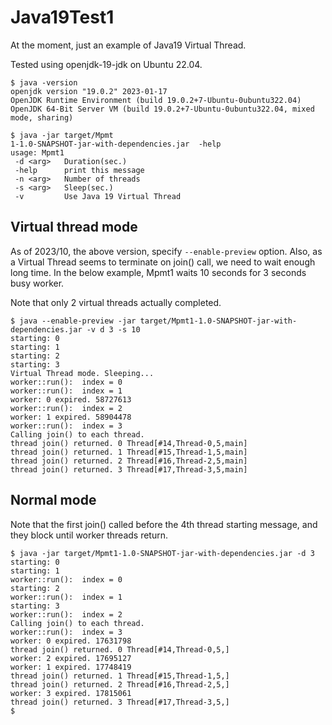# Java19Test1

At the moment, just an example of Java19 Virtual Thread.


Tested using openjdk-19-jdk on Ubuntu 22.04.

```
$ java -version
openjdk version "19.0.2" 2023-01-17
OpenJDK Runtime Environment (build 19.0.2+7-Ubuntu-0ubuntu322.04)
OpenJDK 64-Bit Server VM (build 19.0.2+7-Ubuntu-0ubuntu322.04, mixed mode, sharing)
```

```
$ java -jar target/Mpmt
1-1.0-SNAPSHOT-jar-with-dependencies.jar  -help
usage: Mpmt1
 -d <arg>   Duration(sec.)
 -help      print this message
 -n <arg>   Number of threads
 -s <arg>   Sleep(sec.)
 -v         Use Java 19 Virtual Thread
```

## Virtual thread mode

As of 2023/10, the above version, specify `--enable-preview` option.
Also, as a Virtual Thread seems to terminate on join() call, we need to
wait enough long time. In the below example, Mpmt1 waits 10 seconds
for 3 seconds busy worker.

Note that only 2 virtual threads actually completed.

```
$ java --enable-preview -jar target/Mpmt1-1.0-SNAPSHOT-jar-with-dependencies.jar -v d 3 -s 10
starting: 0
starting: 1
starting: 2
starting: 3
Virtual Thread mode. Sleeping...
worker::run():  index = 0
worker::run():  index = 1
worker: 0 expired. 58727613
worker::run():  index = 2
worker: 1 expired. 58904478
worker::run():  index = 3
Calling join() to each thread.
thread join() returned. 0 Thread[#14,Thread-0,5,main]
thread join() returned. 1 Thread[#15,Thread-1,5,main]
thread join() returned. 2 Thread[#16,Thread-2,5,main]
thread join() returned. 3 Thread[#17,Thread-3,5,main]
```

## Normal mode

Note that the first join() called before the 4th thread starting message,
and they block until worker threads return.

```
$ java -jar target/Mpmt1-1.0-SNAPSHOT-jar-with-dependencies.jar -d 3
starting: 0
starting: 1
worker::run():  index = 0
starting: 2
worker::run():  index = 1
starting: 3
worker::run():  index = 2
Calling join() to each thread.
worker::run():  index = 3
worker: 0 expired. 17631798
thread join() returned. 0 Thread[#14,Thread-0,5,]
worker: 2 expired. 17695127
worker: 1 expired. 17748419
thread join() returned. 1 Thread[#15,Thread-1,5,]
thread join() returned. 2 Thread[#16,Thread-2,5,]
worker: 3 expired. 17815061
thread join() returned. 3 Thread[#17,Thread-3,5,]
$
```